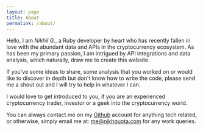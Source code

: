 ```yaml
---
layout: page
title: About
permalink: /about/
---
```


Hello, I am _Nikhil G._, a Ruby developer by heart who has recently
fallen in love with the abundant data and APIs in the cryptocurrency
ecosystem. As has been my primary passion, I am intrigued by API
integrations and data analysis, which naturally, draw me to create this
website.

If you've some ideas to share, some analysis that you worked on or would
like to discover in depth but don't know how to write the code, please
send me a shout out and I will try to help in whatever I can.

I would love to get introduced to you, if you are an experienced
cryptocurrency trader, investor or a geek into the cryptocurrency world.

You can always contact me on my [Github](http://github.com/coinalgo)
account for anything tech related, or otherwise, simply email me at:
me@nikhgupta.com for any work queries.

